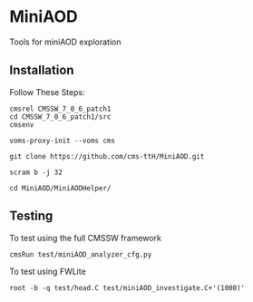 MiniAOD
=======

Tools for miniAOD exploration

## Installation
Follow These Steps:

    cmsrel CMSSW_7_0_6_patch1
    cd CMSSW_7_0_6_patch1/src
    cmsenv

    voms-proxy-init --voms cms

    git clone https://github.com/cms-ttH/MiniAOD.git

    scram b -j 32

    cd MiniAOD/MiniAODHelper/

## Testing
To test using the full CMSSW framework

    cmsRun test/miniAOD_analyzer_cfg.py

To test using FWLite

    root -b -q test/head.C test/miniAOD_investigate.C+'(1000)'


